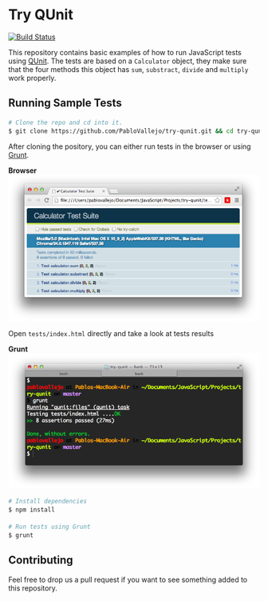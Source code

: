 Try QUnit
=======

[![Build Status](https://travis-ci.org/PabloVallejo/try-qunit.svg?branch=master)](https://travis-ci.org/PabloVallejo/try-qunit)

This repository contains basic examples of how to run JavaScript tests using [QUnit]().
The tests are based on a `Calculator` object, they make sure that the four methods this object has `sum`, `substract`, `divide` and `multiply` work properly.

## Running Sample Tests

```bash
# Clone the repo and cd into it.
$ git clone https://github.com/PabloVallejo/try-qunit.git && cd try-qunit
```

After cloning the pository, you can either run tests in the browser or using [Grunt]().

**Browser**
![](https://raw.githubusercontent.com/PabloVallejo/try-qunit/master/qunit.png)

Open `tests/index.html` directly and take a look at tests results

**Grunt**
![](https://raw.githubusercontent.com/PabloVallejo/try-qunit/master/grunt.png)

```bash
# Install dependencies
$ npm install

# Run tests using Grunt
$ grunt 
```

## Contributing

Feel free to drop us a pull request if you want to see something added to this repository.




